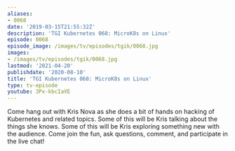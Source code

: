 ```yaml
---
aliases:
- 0068
date: '2019-03-15T21:55:32Z'
description: 'TGI Kubernetes 068: MicroK8s on Linux'
episode: 0068
episode_image: /images/tv/episodes/tgik/0068.jpg
images:
- /images/tv/episodes/tgik/0068.jpg
lastmod: '2021-04-20'
publishdate: '2020-08-10'
title: 'TGI Kubernetes 068: MicroK8s on Linux'
type: tv-episode
youtube: 3Px-kbcIaVE
---
```


Come hang out with Kris Nova as she does a bit of hands on hacking of Kubernetes and related topics. Some of this will be Kris talking about the things she knows. Some of this will be Kris exploring something new with the audience. Come join the fun, ask questions, comment, and participate in the live chat!